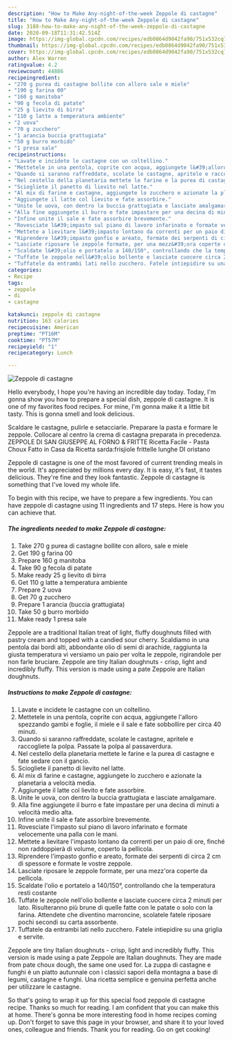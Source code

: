 ```yaml
---
description: "How to Make Any-night-of-the-week Zeppole di castagne"
title: "How to Make Any-night-of-the-week Zeppole di castagne"
slug: 3188-how-to-make-any-night-of-the-week-zeppole-di-castagne
date: 2020-09-18T11:31:42.514Z
image: https://img-global.cpcdn.com/recipes/edb0864d9042fa90/751x532cq70/zeppole-di-castagne-recipe-main-photo.jpg
thumbnail: https://img-global.cpcdn.com/recipes/edb0864d9042fa90/751x532cq70/zeppole-di-castagne-recipe-main-photo.jpg
cover: https://img-global.cpcdn.com/recipes/edb0864d9042fa90/751x532cq70/zeppole-di-castagne-recipe-main-photo.jpg
author: Alex Warren
ratingvalue: 4.2
reviewcount: 44886
recipeingredient:
- "270 g purea di castagne bollite con alloro sale e miele"
- "190 g farina 00"
- "160 g manitoba"
- "90 g fecola di patate"
- "25 g lievito di birra"
- "110 g latte a temperatura ambiente"
- "2 uova"
- "70 g zucchero"
- "1 arancia buccia grattugiata"
- "50 g burro morbido"
- "1 presa sale"
recipeinstructions:
- "Lavate e incidete le castagne con un coltellino."
- "Mettetele in una pentola, coprite con acqua, aggiungete l&#39;alloro spezzando gambi e foglie, il miele e il sale e fate sobbollire per circa 40 minuti."
- "Quando si saranno raffreddate, scolate le castagne, apritele e raccogliete la polpa. Passate la polpa al passaverdura."
- "Nel cestello della planetaria mettete le farine e la purea di castagne e fate sedare con il gancio."
- "Sciogliete il panetto di lievito nel latte."
- "Al mix di farine e castagne, aggiungete lo zucchero e azionate la planetaria a velocità media."
- "Aggiungete il latte col lievito e fate assorbire."
- "Unite le uova, con dentro la buccia grattugiata e lasciate amalgamare."
- "Alla fine aggiungete il burro e fate impastare per una decina di minuti a velocità medio alta."
- "Infine unite il sale e fate assorbire brevemente."
- "Rovesciate l&#39;impasto sul piano di lavoro infarinato e formate velocemente una palla con le mani."
- "Mettete a lievitare l&#39;impasto lontano da correnti per un paio di ore, finché non raddoppierà di volume, coperto la pellicola."
- "Riprendere l&#39;impasto gonfio e areato, formate dei serpenti di circa 2 cm di spessore e formate le vostre zeppole."
- "Lasciate riposare le zeppole formate, per una mezz&#39;ora coperte da pellicola."
- "Scaldate l&#39;olio e portatelo a 140/150°, controllando che la temperatura resti costante"
- "Tuffate le zeppole nell&#39;olio bollente e lasciate cuocere circa 2 minuti per lato. Risulteranno più brune di quelle fatte con le patate o solo con la farina. Attendete che diventino marroncine, scolatele fatele riposare pochi secondi su carta assorbente."
- "Tuffatele da entrambi lati nello zucchero. Fatele intiepidire su una griglia e servite."
categories:
- Recipe
tags:
- zeppole
- di
- castagne

katakunci: zeppole di castagne 
nutrition: 163 calories
recipecuisine: American
preptime: "PT16M"
cooktime: "PT57M"
recipeyield: "1"
recipecategory: Lunch

---
```



![Zeppole di castagne](https://img-global.cpcdn.com/recipes/edb0864d9042fa90/751x532cq70/zeppole-di-castagne-recipe-main-photo.jpg)

Hello everybody, I hope you're having an incredible day today. Today, I'm gonna show you how to prepare a special dish, zeppole di castagne. It is one of my favorites food recipes. For mine, I'm gonna make it a little bit tasty. This is gonna smell and look delicious.

Scaldare le castagne, pulirle e setacciarle. Preparare la pasta e formare le zeppole. Collocare al centro la crema di castagna preparata in precedenza. ZEPPOLE DI SAN GIUSEPPE AL FORNO &amp; FRITTE Ricetta Facile - Pasta Choux Fatto in Casa da Ricetta sarda:frisjiole frittelle lunghe DI oristano

Zeppole di castagne is one of the most favored of current trending meals in the world. It's appreciated by millions every day. It is easy, it's fast, it tastes delicious. They're fine and they look fantastic. Zeppole di castagne is something that I've loved my whole life.


To begin with this recipe, we have to prepare a few ingredients. You can have zeppole di castagne using 11 ingredients and 17 steps. Here is how you can achieve that.

<!--inarticleads1-->

##### The ingredients needed to make Zeppole di castagne:

1. Take 270 g purea di castagne bollite con alloro, sale e miele
1. Get 190 g farina 00
1. Prepare 160 g manitoba
1. Take 90 g fecola di patate
1. Make ready 25 g lievito di birra
1. Get 110 g latte a temperatura ambiente
1. Prepare 2 uova
1. Get 70 g zucchero
1. Prepare 1 arancia (buccia grattugiata)
1. Take 50 g burro morbido
1. Make ready 1 presa sale


Zeppole are a traditional Italian treat of light, fluffy doughnuts filled with pastry cream and topped with a candied sour cherry. Scaldiamo in una pentola dai bordi alti, abbondante olio di semi di arachide, raggiunta la giusta temperatura vi versiamo un paio per volta le zeppole, rigirandole per non farle bruciare. Zeppole are tiny Italian doughnuts - crisp, light and incredibly fluffy. This version is made using a pate Zeppole are Italian doughnuts. 

<!--inarticleads2-->

##### Instructions to make Zeppole di castagne:

1. Lavate e incidete le castagne con un coltellino.
1. Mettetele in una pentola, coprite con acqua, aggiungete l&#39;alloro spezzando gambi e foglie, il miele e il sale e fate sobbollire per circa 40 minuti.
1. Quando si saranno raffreddate, scolate le castagne, apritele e raccogliete la polpa. Passate la polpa al passaverdura.
1. Nel cestello della planetaria mettete le farine e la purea di castagne e fate sedare con il gancio.
1. Sciogliete il panetto di lievito nel latte.
1. Al mix di farine e castagne, aggiungete lo zucchero e azionate la planetaria a velocità media.
1. Aggiungete il latte col lievito e fate assorbire.
1. Unite le uova, con dentro la buccia grattugiata e lasciate amalgamare.
1. Alla fine aggiungete il burro e fate impastare per una decina di minuti a velocità medio alta.
1. Infine unite il sale e fate assorbire brevemente.
1. Rovesciate l&#39;impasto sul piano di lavoro infarinato e formate velocemente una palla con le mani.
1. Mettete a lievitare l&#39;impasto lontano da correnti per un paio di ore, finché non raddoppierà di volume, coperto la pellicola.
1. Riprendere l&#39;impasto gonfio e areato, formate dei serpenti di circa 2 cm di spessore e formate le vostre zeppole.
1. Lasciate riposare le zeppole formate, per una mezz&#39;ora coperte da pellicola.
1. Scaldate l&#39;olio e portatelo a 140/150°, controllando che la temperatura resti costante
1. Tuffate le zeppole nell&#39;olio bollente e lasciate cuocere circa 2 minuti per lato. Risulteranno più brune di quelle fatte con le patate o solo con la farina. Attendete che diventino marroncine, scolatele fatele riposare pochi secondi su carta assorbente.
1. Tuffatele da entrambi lati nello zucchero. Fatele intiepidire su una griglia e servite.


Zeppole are tiny Italian doughnuts - crisp, light and incredibly fluffy. This version is made using a pate Zeppole are Italian doughnuts. They are made from pate choux dough, the same one used for. La zuppa di castagne e funghi è un piatto autunnale con i classici sapori della montagna a base di legumi, castagne e funghi. Una ricetta semplice e genuina perfetta anche per utilizzare le castagne. 

So that's going to wrap it up for this special food zeppole di castagne recipe. Thanks so much for reading. I am confident that you can make this at home. There's gonna be more interesting food in home recipes coming up. Don't forget to save this page in your browser, and share it to your loved ones, colleague and friends. Thank you for reading. Go on get cooking!
